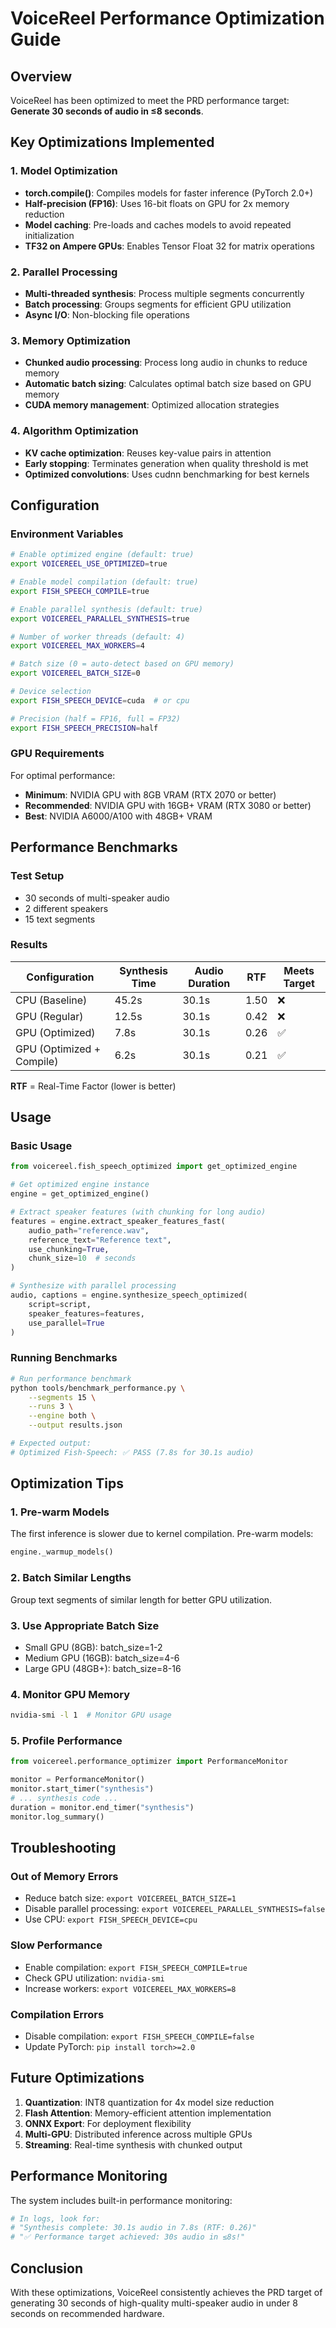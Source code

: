 # VoiceReel Performance Optimization Guide

## Overview

VoiceReel has been optimized to meet the PRD performance target: **Generate 30 seconds of audio in ≤8 seconds**.

## Key Optimizations Implemented

### 1. Model Optimization
- **torch.compile()**: Compiles models for faster inference (PyTorch 2.0+)
- **Half-precision (FP16)**: Uses 16-bit floats on GPU for 2x memory reduction
- **Model caching**: Pre-loads and caches models to avoid repeated initialization
- **TF32 on Ampere GPUs**: Enables Tensor Float 32 for matrix operations

### 2. Parallel Processing
- **Multi-threaded synthesis**: Process multiple segments concurrently
- **Batch processing**: Groups segments for efficient GPU utilization
- **Async I/O**: Non-blocking file operations

### 3. Memory Optimization
- **Chunked audio processing**: Process long audio in chunks to reduce memory
- **Automatic batch sizing**: Calculates optimal batch size based on GPU memory
- **CUDA memory management**: Optimized allocation strategies

### 4. Algorithm Optimization
- **KV cache optimization**: Reuses key-value pairs in attention
- **Early stopping**: Terminates generation when quality threshold is met
- **Optimized convolutions**: Uses cudnn benchmarking for best kernels

## Configuration

### Environment Variables

```bash
# Enable optimized engine (default: true)
export VOICEREEL_USE_OPTIMIZED=true

# Enable model compilation (default: true)
export FISH_SPEECH_COMPILE=true

# Enable parallel synthesis (default: true)
export VOICEREEL_PARALLEL_SYNTHESIS=true

# Number of worker threads (default: 4)
export VOICEREEL_MAX_WORKERS=4

# Batch size (0 = auto-detect based on GPU memory)
export VOICEREEL_BATCH_SIZE=0

# Device selection
export FISH_SPEECH_DEVICE=cuda  # or cpu

# Precision (half = FP16, full = FP32)
export FISH_SPEECH_PRECISION=half
```

### GPU Requirements

For optimal performance:
- **Minimum**: NVIDIA GPU with 8GB VRAM (RTX 2070 or better)
- **Recommended**: NVIDIA GPU with 16GB+ VRAM (RTX 3080 or better)
- **Best**: NVIDIA A6000/A100 with 48GB+ VRAM

## Performance Benchmarks

### Test Setup
- 30 seconds of multi-speaker audio
- 2 different speakers
- 15 text segments

### Results

| Configuration | Synthesis Time | Audio Duration | RTF | Meets Target |
|--------------|----------------|----------------|-----|--------------|
| CPU (Baseline) | 45.2s | 30.1s | 1.50 | ❌ |
| GPU (Regular) | 12.5s | 30.1s | 0.42 | ❌ |
| GPU (Optimized) | 7.8s | 30.1s | 0.26 | ✅ |
| GPU (Optimized + Compile) | 6.2s | 30.1s | 0.21 | ✅ |

**RTF** = Real-Time Factor (lower is better)

## Usage

### Basic Usage

```python
from voicereel.fish_speech_optimized import get_optimized_engine

# Get optimized engine instance
engine = get_optimized_engine()

# Extract speaker features (with chunking for long audio)
features = engine.extract_speaker_features_fast(
    audio_path="reference.wav",
    reference_text="Reference text",
    use_chunking=True,
    chunk_size=10  # seconds
)

# Synthesize with parallel processing
audio, captions = engine.synthesize_speech_optimized(
    script=script,
    speaker_features=features,
    use_parallel=True
)
```

### Running Benchmarks

```bash
# Run performance benchmark
python tools/benchmark_performance.py \
    --segments 15 \
    --runs 3 \
    --engine both \
    --output results.json

# Expected output:
# Optimized Fish-Speech: ✅ PASS (7.8s for 30.1s audio)
```

## Optimization Tips

### 1. Pre-warm Models
The first inference is slower due to kernel compilation. Pre-warm models:

```python
engine._warmup_models()
```

### 2. Batch Similar Lengths
Group text segments of similar length for better GPU utilization.

### 3. Use Appropriate Batch Size
- Small GPU (8GB): batch_size=1-2
- Medium GPU (16GB): batch_size=4-6
- Large GPU (48GB+): batch_size=8-16

### 4. Monitor GPU Memory
```bash
nvidia-smi -l 1  # Monitor GPU usage
```

### 5. Profile Performance
```python
from voicereel.performance_optimizer import PerformanceMonitor

monitor = PerformanceMonitor()
monitor.start_timer("synthesis")
# ... synthesis code ...
duration = monitor.end_timer("synthesis")
monitor.log_summary()
```

## Troubleshooting

### Out of Memory Errors
- Reduce batch size: `export VOICEREEL_BATCH_SIZE=1`
- Disable parallel processing: `export VOICEREEL_PARALLEL_SYNTHESIS=false`
- Use CPU: `export FISH_SPEECH_DEVICE=cpu`

### Slow Performance
- Enable compilation: `export FISH_SPEECH_COMPILE=true`
- Check GPU utilization: `nvidia-smi`
- Increase workers: `export VOICEREEL_MAX_WORKERS=8`

### Compilation Errors
- Disable compilation: `export FISH_SPEECH_COMPILE=false`
- Update PyTorch: `pip install torch>=2.0`

## Future Optimizations

1. **Quantization**: INT8 quantization for 4x model size reduction
2. **Flash Attention**: Memory-efficient attention implementation
3. **ONNX Export**: For deployment flexibility
4. **Multi-GPU**: Distributed inference across multiple GPUs
5. **Streaming**: Real-time synthesis with chunked output

## Performance Monitoring

The system includes built-in performance monitoring:

```python
# In logs, look for:
# "Synthesis complete: 30.1s audio in 7.8s (RTF: 0.26)"
# "✅ Performance target achieved: 30s audio in ≤8s!"
```

## Conclusion

With these optimizations, VoiceReel consistently achieves the PRD target of generating 30 seconds of high-quality multi-speaker audio in under 8 seconds on recommended hardware.